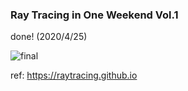 ### Ray Tracing in One Weekend Vol.1

done! (2020/4/25)

![final](https://user-images.githubusercontent.com/21966381/80281726-29637380-8748-11ea-8e58-d0ebe79c7610.png)

ref: https://raytracing.github.io